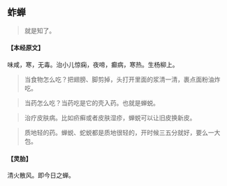 ## 蚱蝉

> 就是知了。

#### 【本经原文】
味咸，寒，无毒。治小儿惊痫，夜啼，癫病，寒热。生杨柳上。

> 当食物怎么吃？把翅膀、脚剪掉，头打开里面的浆清一清，裹点面粉油炸吃。

> 当药怎么吃？‍当药吃是它的壳入药。也就是蝉蜕。

> 治疗皮肤病。比如疥癣或者皮肤湿疹，蝉蜕可以让旧皮换新皮。

> 质地轻的药。蝉蜕、蛇蜕都是质地很轻的，开时候三五分就好，要么一大包。

#### 【灵胎】
清火散风。即今日之蝉。